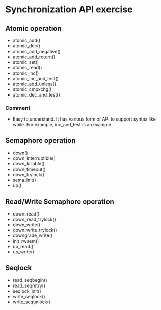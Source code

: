 # Synchronization API exercise

## Atomic operation
- atomic\_add()
- atomic\_dec()
- atomic\_add\_negative()
- atomic\_add\_return()
- atomic\_set()
- atomic\_read()
- atomic\_inc()
- atomic\_inc\_and\_test()
- atomic\_add\_unless()
- atomic\_cmpxchg()
- atomic\_dec\_and\_test()

### Comment
- Easy to understand. It has various form of API to support syntax like while. For example, inc\_and\_test is an example.

## Semaphore operation
- down()
- down\_interruptible()
- down\_killable()
- down\_timeout()
- down\_trylock()
- sema\_init()
- up()

## Read/Write Semaphore operation 
- down\_read()
- down\_read\_trylock()
- down\_write()
- down\_write\_trylock()
- downgrade\_write()
- init\_rwsem()
- up\_read()
- up\_write()

## Seqlock
- read\_seqbegin()
- read\_seqretry()
- seqlock\_init()
- write\_seqlock()
- write\_sequnlock() 

